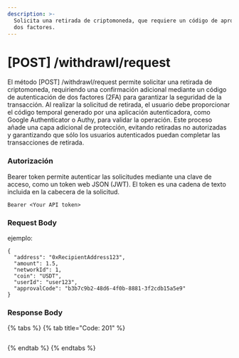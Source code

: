 ```yaml
---
description: >-
  Solicita una retirada de criptomoneda, que requiere un código de aprobación de
  dos factores.
---
```


# \[POST] /withdrawl/request

El método \[POST] /withdrawl/request permite solicitar una retirada de criptomoneda, requiriendo una confirmación adicional mediante un código de autenticación de dos factores (2FA) para garantizar la seguridad de la transacción. Al realizar la solicitud de retirada, el usuario debe proporcionar el código temporal generado por una aplicación autenticadora, como Google Authenticator o Authy, para validar la operación. Este proceso añade una capa adicional de protección, evitando retiradas no autorizadas y garantizando que sólo los usuarios autenticados puedan completar las transacciones de retirada.

### Autorización

Bearer token permite autenticar las solicitudes mediante una clave de acceso, como un token web JSON (JWT). El token es una cadena de texto incluida en la cabecera de la solicitud.

```
Bearer <Your API token>
```

### Request Body

ejemplo:

```
{
  "address": "0xRecipientAddress123",
  "amount": 1.5,
  "networkId": 1,
  "coin": "USDT",
  "userId": "user123",
  "approvalCode": "b3b7c9b2-48d6-4f0b-8881-3f2cdb15a5e9"
}
```

### Response Body

{% tabs %}
{% tab title="Code: 201" %}
```
```
{% endtab %}
{% endtabs %}

